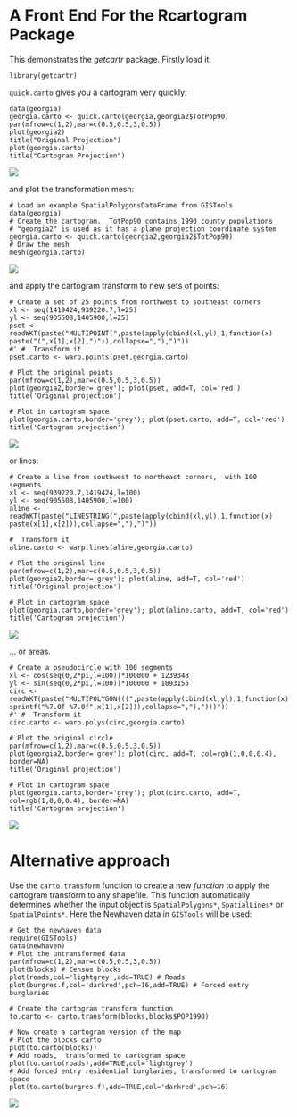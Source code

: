 A Front End For the Rcartogram Package
======================================

This demonstrates the *getcartr* package. Firstly load it:

    library(getcartr)

`quick.carto` gives you a cartogram very quickly:

    data(georgia)
    georgia.carto <- quick.carto(georgia,georgia2$TotPop90)
    par(mfrow=c(1,2),mar=c(0.5,0.5,3,0.5))
    plot(georgia2)
    title("Original Projection")
    plot(georgia.carto)
    title("Cartogram Projection")

![](demo_files/figure-markdown_strict/unnamed-chunk-2-1.png)

and plot the transformation mesh:

    # Load an example SpatialPolygonsDataFrame from GISTools
    data(georgia)
    # Create the cartogram.  TotPop90 contains 1990 county populations
    # "georgia2" is used as it has a plane projection coordinate system
    georgia.carto <- quick.carto(georgia2,georgia2$TotPop90)
    # Draw the mesh
    mesh(georgia.carto)

![](demo_files/figure-markdown_strict/unnamed-chunk-3-1.png)

and apply the cartogram transform to new sets of points:

    # Create a set of 25 points from northwest to southeast corners
    xl <- seq(1419424,939220.7,l=25)
    yl <- seq(905508,1405900,l=25)
    pset <- readWKT(paste("MULTIPOINT(",paste(apply(cbind(xl,yl),1,function(x) paste("(",x[1],x[2],")")),collapse=","),")"))
    #' #  Transform it
    pset.carto <- warp.points(pset,georgia.carto)

    # Plot the original points
    par(mfrow=c(1,2),mar=c(0.5,0.5,3,0.5))
    plot(georgia2,border='grey'); plot(pset, add=T, col='red')
    title('Original projection')

    # Plot in cartogram space
    plot(georgia.carto,border='grey'); plot(pset.carto, add=T, col='red')
    title('Cartogram projection')

![](demo_files/figure-markdown_strict/unnamed-chunk-4-1.png)

or lines:

    # Create a line from southwest to northeast corners,  with 100 segments
    xl <- seq(939220.7,1419424,l=100)
    yl <- seq(905508,1405900,l=100)
    aline <- readWKT(paste("LINESTRING(",paste(apply(cbind(xl,yl),1,function(x) paste(x[1],x[2])),collapse=","),")"))

    #  Transform it
    aline.carto <- warp.lines(aline,georgia.carto)

    # Plot the original line
    par(mfrow=c(1,2),mar=c(0.5,0.5,3,0.5))
    plot(georgia2,border='grey'); plot(aline, add=T, col='red')
    title('Original projection')

    # Plot in cartogram space
    plot(georgia.carto,border='grey'); plot(aline.carto, add=T, col='red')
    title('Cartogram projection')

![](demo_files/figure-markdown_strict/unnamed-chunk-5-1.png)

... or areas.

    # Create a pseudocircle with 100 segments
    xl <- cos(seq(0,2*pi,l=100))*100000 + 1239348
    yl <- sin(seq(0,2*pi,l=100))*100000 + 1093155
    circ <- readWKT(paste("MULTIPOLYGON(((",paste(apply(cbind(xl,yl),1,function(x) sprintf("%7.0f %7.0f",x[1],x[2])),collapse=","),")))"))
    #' #  Transform it
    circ.carto <- warp.polys(circ,georgia.carto)

    # Plot the original circle
    par(mfrow=c(1,2),mar=c(0.5,0.5,3,0.5))
    plot(georgia2,border='grey'); plot(circ, add=T, col=rgb(1,0,0,0.4), border=NA)
    title('Original projection')

    # Plot in cartogram space
    plot(georgia.carto,border='grey'); plot(circ.carto, add=T, col=rgb(1,0,0,0.4), border=NA)
    title('Cartogram projection')

![](demo_files/figure-markdown_strict/unnamed-chunk-6-1.png)

Alternative approach
====================

Use the `carto.transform` function to create a new *function* to apply
the cartogram transform to any shapefile. This function automatically
determines whether the input object is `SpatialPolygons*`,
`SpatialLines*` or `SpatialPoints*`. Here the Newhaven data in
`GISTools` will be used:

    # Get the newhaven data
    require(GISTools)
    data(newhaven)
    # Plot the untransformed data
    par(mfrow=c(1,2),mar=c(0.5,0.5,3,0.5))
    plot(blocks) # Census blocks
    plot(roads,col='lightgrey',add=TRUE) # Roads
    plot(burgres.f,col='darkred',pch=16,add=TRUE) # Forced entry burglaries

    # Create the cartogram transform function
    to.carto <- carto.transform(blocks,blocks$POP1990)

    # Now create a cartogram version of the map
    # Plot the blocks carto
    plot(to.carto(blocks))
    # Add roads,  transformed to cartogram space
    plot(to.carto(roads),add=TRUE,col='lightgrey')
    # Add forced entry residential burglaries, transformed to cartogram space
    plot(to.carto(burgres.f),add=TRUE,col='darkred',pch=16)

![](demo_files/figure-markdown_strict/unnamed-chunk-7-1.png)
